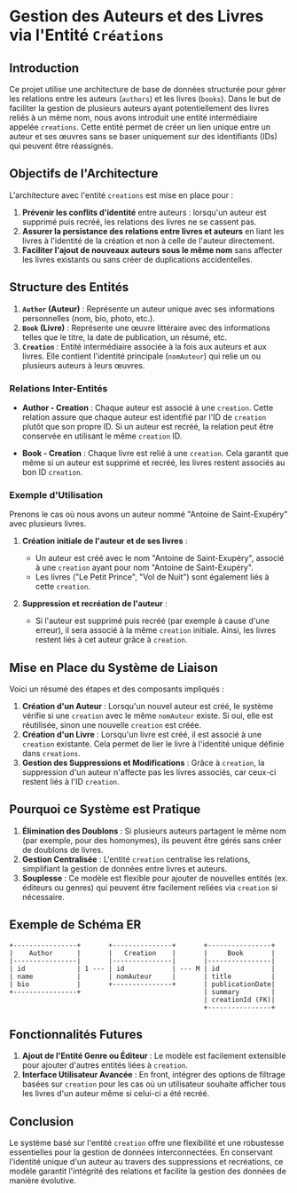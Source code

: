 # Gestion des Auteurs et des Livres via l'Entité `Créations`

## Introduction

Ce projet utilise une architecture de base de données structurée pour gérer les relations entre les auteurs (`authors`) et les livres (`books`). Dans le but de faciliter la gestion de plusieurs auteurs ayant potentiellement des livres reliés à un même nom, nous avons introduit une entité intermédiaire appelée `creations`. Cette entité permet de créer un lien unique entre un auteur et ses œuvres sans se baser uniquement sur des identifiants (IDs) qui peuvent être réassignés.

## Objectifs de l'Architecture

L'architecture avec l'entité `creations` est mise en place pour :
1. **Prévenir les conflits d'identité** entre auteurs : lorsqu'un auteur est supprimé puis recréé, les relations des livres ne se cassent pas.
2. **Assurer la persistance des relations entre livres et auteurs** en liant les livres à l'identité de la création et non à celle de l'auteur directement.
3. **Faciliter l'ajout de nouveaux auteurs sous le même nom** sans affecter les livres existants ou sans créer de duplications accidentelles.

## Structure des Entités

1. **`Author` (Auteur)** : Représente un auteur unique avec ses informations personnelles (nom, bio, photo, etc.).
2. **`Book` (Livre)** : Représente une œuvre littéraire avec des informations telles que le titre, la date de publication, un résumé, etc.
3. **`Creation`** : Entité intermédiaire associée à la fois aux auteurs et aux livres. Elle contient l'identité principale (`nomAuteur`) qui relie un ou plusieurs auteurs à leurs œuvres.

### Relations Inter-Entités

- **Author - Creation** : Chaque auteur est associé à une `creation`. Cette relation assure que chaque auteur est identifié par l'ID de `creation` plutôt que son propre ID. Si un auteur est recréé, la relation peut être conservée en utilisant le même `creation` ID.
  
- **Book - Creation** : Chaque livre est relié à une `creation`. Cela garantit que même si un auteur est supprimé et recréé, les livres restent associés au bon ID `creation`.

### Exemple d'Utilisation

Prenons le cas où nous avons un auteur nommé "Antoine de Saint-Exupéry" avec plusieurs livres.

1. **Création initiale de l'auteur et de ses livres** :
    - Un auteur est créé avec le nom "Antoine de Saint-Exupéry", associé à une `creation` ayant pour nom "Antoine de Saint-Exupéry".
    - Les livres ("Le Petit Prince", "Vol de Nuit") sont également liés à cette `creation`.
  
2. **Suppression et recréation de l'auteur** :
    - Si l'auteur est supprimé puis recréé (par exemple à cause d'une erreur), il sera associé à la même `creation` initiale. Ainsi, les livres restent liés à cet auteur grâce à `creation`.

## Mise en Place du Système de Liaison

Voici un résumé des étapes et des composants impliqués :

1. **Création d'un Auteur** : Lorsqu'un nouvel auteur est créé, le système vérifie si une `creation` avec le même `nomAuteur` existe. Si oui, elle est réutilisée, sinon une nouvelle `creation` est créée.
2. **Création d'un Livre** : Lorsqu'un livre est créé, il est associé à une `creation` existante. Cela permet de lier le livre à l'identité unique définie dans `creations`.
3. **Gestion des Suppressions et Modifications** : Grâce à `creation`, la suppression d'un auteur n'affecte pas les livres associés, car ceux-ci restent liés à l'ID `creation`.

## Pourquoi ce Système est Pratique

1. **Élimination des Doublons** : Si plusieurs auteurs partagent le même nom (par exemple, pour des homonymes), ils peuvent être gérés sans créer de doublons de livres.
2. **Gestion Centralisée** : L'entité `creation` centralise les relations, simplifiant la gestion de données entre livres et auteurs.
3. **Souplesse** : Ce modèle est flexible pour ajouter de nouvelles entités (ex. éditeurs ou genres) qui peuvent être facilement reliées via `creation` si nécessaire.

## Exemple de Schéma ER

```plaintext
+----------------+       +---------------+       +----------------+
|    Author      |       |   Creation    |       |     Book       |
|----------------|       |---------------|       |----------------|
| id             | 1 --- | id            | --- M | id             |
| name           |       | nomAuteur     |       | title          |
| bio            |       +---------------+       | publicationDate|
+----------------+                               | summary        |
                                                 | creationId (FK)|
                                                 +----------------+
```
## Fonctionnalités Futures

1. **Ajout de l'Entité Genre ou Éditeur** : Le modèle est facilement extensible pour ajouter d'autres entités liées à `creation`.
2. **Interface Utilisateur Avancée** : En front, intégrer des options de filtrage basées sur `creation` pour les cas où un utilisateur souhaite afficher tous les livres d'un auteur même si celui-ci a été recréé.

## Conclusion

Le système basé sur l'entité `creation` offre une flexibilité et une robustesse essentielles pour la gestion de données interconnectées. En conservant l'identité unique d'un auteur au travers des suppressions et recréations, ce modèle garantit l'intégrité des relations et facilite la gestion des données de manière évolutive.

